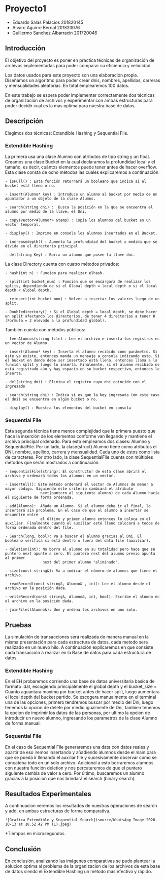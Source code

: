 # Proyecto1
 - Eduardo Salas Palacios 201820145
 - Alvaro Aguirre Bernal 201820076
 - Guillermo Sanchez Albarracin 201720046

## Introducción
El objetivo del proyecto es poner en práctica técnicas de organización de archivos implementadas para poder comparar su eficiencia y velocidad.
 
Los datos usados para este proyecto son una elaboración propia. Diseñamos un algoritmo para poder crear dnis, nombres, apellidos, carreras y mensualidades aleatorias. En total emplearemos 100 datos.

En este trabajo se espera poder implementar correctamente dos técnicas de organización de archivos y experimentar con ambas estructuras para poder decidir cual es la mas optima para nuestra base de datos.

## Descripción

Elegimos dos técnicas: Extendible Hashing y Sequential File.

### Extendible Hashing

La primera usa una clase Alumno con atributos de tipo string y un float. Creamos una clase Bucket en la cual declaramos la profundidad local y el tamaño, es decir, cuántos elementos puede tener antes de hacer overflow. Esta clase consta de ocho métodos las cuales explicaremos a continuación.

    - isFull() : Esta función retornará un booleano que indica si el bucket está lleno o no.
    
    - insert(Alumno* key) : Introduce un alumno al bucket por medio de un apuntador a un objeto de la clase Alumno.
    
    - search(string dni) :  Busca la posición en la que se encuentra el alumno por medio de la llave; el Dni.
    
    - copy(vector<Alumno*> &temp) : Copia los alumnos del bucket en un vector temporal.
    
    - display() : Imprime en consola los alumnos insertados en el Bucket.
    
    - increasedepth() : Aumenta la profundidad del bucket a medida que se divida en el directorio principal.
    
    - del(string Key) : Borra un alumno que posee la llave dni.

La clase Directory cuenta con cuatro métodos privados:

    - hash(int n) : Funcion para realizar elhash.

    - split(int bucket_num) : Funcion que se encargara de realizar los splits, dependiendo de si el Global depth = local depth o si el local depth < Global depth.

    - reinsert(int bucket_num) : Volver a insertar los valores luego de un split.

    - Doubledirectory() : Si el Global depth = local depth, se debe hacer un split afectando los directorios, de tener 4 directorios a tener 8 (Formula = 2 elevado a la profundidad global).

También cuenta con métodos públicos:

    - leerAlumnos(string file) : Lee el archivo e inserta los registros en un vector de Alumno.

    - insert(Alumno* key) : Inserta el alumno recibido como parámetro. Si este ya existe, entonces manda un mensaje a consola indicando esto. Si el bucket en donde debe ser insertado está lleno, entonces llama a la función split y luego lo inserta. Finalmente, si el alumno recibido no está registrado aún y hay espacio en su bucket respectivo, entonces lo inserta.

    - del(string dni) : Elimina el registro cuyo dni coincide con el ingresado

    - search(string dni) : Indica si es que la key ingresada (en este caso el dni) se encuentra en algún bucket o no.

    - display() : Muestra los elementos del bucket en consola

### Sequential File

Esta segunda técnica tiene menos complejidad que la primera puesto que hace la inserción de los elementos conforme van llegando y mantiene el archivo 
principal ordenado. Para esto empleamos dos clases: Alumno y SequentialFile.
Por un lado, la clase(struct) Alumno tiene como atributos el DNI, nombre, apellido, carrera y mensualidad. Cada uno de estos como lista de caracteres.
Por otro lado, la clase SequentialFile cuenta con múltiples métodos que serán mostrados a continuación:

    - SequentialFile(string): El constructor de esta clase abrirá el archivo y ordenará todos los alumnos en un vector.

    - insertAll(): Este método ordenará el vector de Alumnos de menor a mayor código. Siguiendo este criterio cambiará el atributo 
                    next(puntero al siguiente alumno) de cada Alumno hacia el siguiente de forma ordenada.

    - add(Alumno):  Añade un Alumno. Si el alumno debe ir al final, lo insertará sin problema. En el caso de que el alumno a insertar se encuentre entre
                    el último y primer alumno entonces lo coloca en el auxiliar. Finalmente cuando el auxiliar esté lleno colocará a todos de forma ordenada dentro del file.

    - Search(long, bool): Va a buscar el alumno gracias al Dni. El booleano verifica si está dentro o fuera del data file (auxiliar).

    - deletion(int): No borra al alumno en su totalidad pero hace que su puntero next apunte a cero. El puntero next del alumno previo apunta al primer
                     next del primer alumno "eliminado".

    - size(const string&): Va a indicar el número de alumnos que tiene el archivo.

    - readRecord(const string&, Alumno& , int): Lee el alumno desde el archivo en la posición dada.

    - writeRecord(const string&, Alumno&, int, bool): Escribe el alumno en el archivo en la posición dada.

    - joinFiles(Alumno&): Une y ordena los archivos en uno solo.


## Pruebas

La simulación de transacciones será realizada de manera manual en la misma presentación para cada estructura de datos, cada metodo sera realizado en un nuevo hilo.
A continuación explicaremos en que consiste cada transacción a realizar en la Base de datos para cada estructura de datos.

### Extendible Hashing

En el EH probaremos corriendo una base de datos universitaria basica de formato .dat, escogiendo principalmente el global depth y el bucket_size = Cuanto aguantara maximo por bucket antes de hacer split, luego aumentara el local depth del bucket partido.
Se escogera manualmente en el terminal una de las opciones, primero tendremos buscar por medio del Dni, luego tenemos la opcion de delete por medio igualmente de Dni, tambien tenemos la opcion de imprimir los datos de las personas, por ultimo la opcion de introducir un nuevo alumno, ingresando los parametros de la clase Alumno de forma manual.


### Sequential File

En el caso de Sequential File generaremos una data con datos reales y apartir de eso iremos insertando y añadiendo alumnos desde el main para que se pueda ir llenando el auxiliar file y sucesivamente observar como se concatena todo en un solo archivo. Adicional a esto borraremos alumnos con nuestra
función deletion y nos percataremos de que el puntero siguiente cambia de valor a cero. Por último, buscaremos un alumno gracias a la posicion que nos brindará el search (binary search).


## Resultados Experimentales

A continuacion veremos los resultados de nuestras operaciones de search y add, en ambas estructuras de forma comparativa. 


    ![Grafica Extendible y Sequential Search](source/WhatsApp Image 2020-10-13 at 10.52.42 PM (1).jpeg)


*Tiempos en microsegundos.

## Conclusión

En conclusión, analizando las imágenes comparativas se pudo plantear la solucion optima al problema de la organizacion de los archivos de esta base de datos siendo el Extendible Hashing un método más efectivo y rápido.